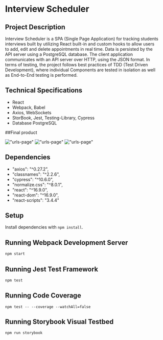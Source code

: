 # Interview Scheduler

## Project Description

Interview Scheduler is a SPA (Single Page Application) for tracking students interviews built by utilizing React built-in and custom hooks to allow users to add, edit and delete appointments in real time. Data is persisted by the API server using a PostgreSQL database. The client application communicates with an API server over HTTP, using the JSON format. In terms of testing, the project follows best practices of TDD (Test Driven Development), where individual Components are tested in isolation as well as End-to-End testing is performed.

## Technical Specifications

* React
* Webpack, Babel
* Axios, WebSockets
* StorBook, Jest, Testing-Library, Cypress
* Database PostgreSQL

##Final product

!["urls-page"]()
!["urls-page"]()
!["urls-page"]()

## Dependencies

  -  "axios": "^0.27.2",
  -  "classnames": "^2.2.6",
  -  "cypress": "^10.6.0",
  -  "normalize.css": "^8.0.1",
  -  "react": "^16.9.0",
  -  "react-dom": "^16.9.0",
  -  "react-scripts": "3.4.4"

## Setup

Install dependencies with `npm install`.

## Running Webpack Development Server

```sh
npm start
```
## Running Jest Test Framework

```sh
npm test
```
## Running Code Coverage

```
npm test -- --coverage --watchAll=false 
```

## Running Storybook Visual Testbed

```sh
npm run storybook
```

